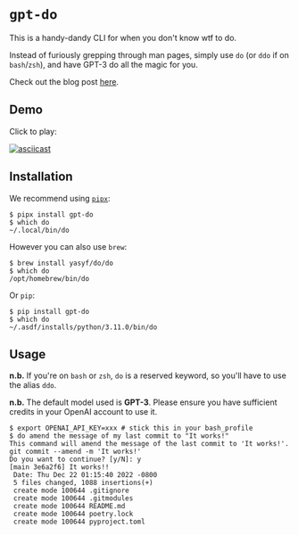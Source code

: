 # `gpt-do`

This is a handy-dandy CLI for when you don't know wtf to do.

Instead of furiously grepping through man pages, simply use `do` (or `ddo` if on `bash`/`zsh`), and have GPT-3 do all the magic for you.

Check out the blog post [here](https://musings.yasyf.com/never-write-a-bash-command-again-with-gpt-3/).

## Demo

Click to play:

[![asciicast](https://asciinema.org/a/oXRkVfVsxvUFq4SFjrstgsZck.png)](https://asciinema.org/a/oXRkVfVsxvUFq4SFjrstgsZck?i=0.5&autoplay=1)

## Installation

We recommend using [`pipx`](https://pypa.github.io/pipx/):

```console
$ pipx install gpt-do
$ which do
~/.local/bin/do
```

However you can also use `brew`:

```console
$ brew install yasyf/do/do
$ which do
/opt/homebrew/bin/do
```

Or `pip`:

```console
$ pip install gpt-do
$ which do
~/.asdf/installs/python/3.11.0/bin/do
```

## Usage

**n.b.** If you're on `bash` or `zsh`, `do` is a reserved keyword, so you'll have to use the alias `ddo`.

**n.b.** The default model used is **GPT-3**. Please ensure you have sufficient credits in your OpenAI account to use it.

```console
$ export OPENAI_API_KEY=xxx # stick this in your bash_profile
$ do amend the message of my last commit to "It works!"
This command will amend the message of the last commit to 'It works!'.
git commit --amend -m 'It works!'
Do you want to continue? [y/N]: y
[main 3e6a2f6] It works!!
 Date: Thu Dec 22 01:15:40 2022 -0800
 5 files changed, 1088 insertions(+)
 create mode 100644 .gitignore
 create mode 100644 .gitmodules
 create mode 100644 README.md
 create mode 100644 poetry.lock
 create mode 100644 pyproject.toml
```
